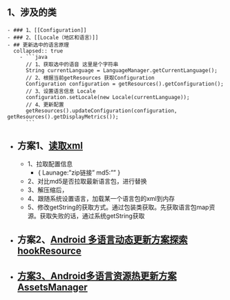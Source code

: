 ## 1、涉及的类
	- ### 1、[[Configuration]]
	- ### 2、[[Locale（地区和语言）]]
	- ## 更新选中的语言原理
	  collapsed:: true
		- ```java
		  // 1、获取选中的语音 这里是个字符串
		  String currentLanguage = LanguageManager.getCurrentLanguage();
		  // 2、根据当前getResources 获取Configuration
		  Configuration configuration = getResources().getConfiguration();
		  // 3、设置语言信息 Locale
		  configuration.setLocale(new Locale(currentLanguage));
		  // 4、更新配置
		  getResources().updateConfiguration(configuration, getResources().getDisplayMetrics());
		  ```
- ## 方案1、[读取xml](https://github.com/LinXueyuanStdio/MLang?tab=readme-ov-file)
	- 1、拉取配置信息
		- {
		  Launage:”zip链接”
		  md5:””
		  }
	- 2、对比md5是否拉取最新语言包，进行替换
	- 3、解压缩后，
	- 4、跟随系统设置语言，加载某一个语言包的xml到内存
	- 5、修改getString的获取方式。通过包装类获取。先获取语言包map资源。获取失败的话，通过系统getString获取
- ## 方案2、[Android 多语言动态更新方案探索hookResource](https://mp.weixin.qq.com/s/jG8rAjQ8QAOmViiQ33SuEg)
- ## [方案3、Android多语言资源热更新方案AssetsManager](https://blog.csdn.net/adayabetter/article/details/127279050)